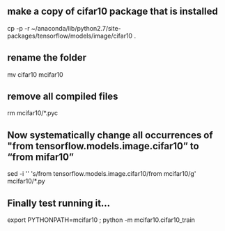## make a copy of cifar10 package that is installed
cp -p -r ~/anaconda/lib/python2.7/site-packages/tensorflow/models/image/cifar10 .

## rename the folder
mv cifar10 mcifar10

## remove all compiled files
rm mcifar10/*.pyc

## Now systematically change all occurrences of "from tensorflow.models.image.cifar10” to “from mifar10”
sed -i '' 's/from tensorflow.models.image.cifar10/from mcifar10/g'  mcifar10/*.py

## Finally test running it...
export PYTHONPATH=mcifar10 ; python -m mcifar10.cifar10_train
